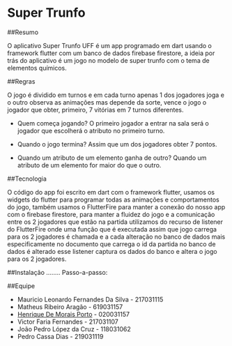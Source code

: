 # Super Trunfo

##Resumo

O aplicativo Super Trunfo UFF é um app programado em dart usando o framework flutter com um banco de dados firebase firestore, a ideia por trás do aplicativo é um jogo no modelo de super trunfo com o tema de elementos químicos.

##Regras

O jogo é dividido em turnos e em cada turno apenas 1 dos jogadores joga e o outro observa as animações mas depende da sorte, vence o jogo o jogador que obter, primeiro, 7 vitórias em 7 turnos diferentes.

- Quem começa jogando?
O primeiro jogador a entrar na sala será o jogador que escolherá o atributo no primeiro turno.

- Quando o jogo termina?
Assim que um dos jogadores obter 7 pontos.

- Quando um atributo de um elemento ganha de outro?
Quando um atributo de um elemento for maior do que o outro.

##Tecnologia
	
O código do app foi escrito em dart com o framework flutter, usamos os widgets do flutter para programar todas as animações e comportamentos do jogo, também usamos o FlutterFire para manter a conexão do nosso app com o firebase firestore, para manter a fluidez do jogo e a comunicação entre os 2 jogadores que estão na partida utilizamos do recurso de listener do FlutterFire onde uma função que é executada assim que jogo carrega para os 2 jogadores é chamada e a cada alteração no banco de dados mais especificamente no documento que carrega o id da partida no banco de dados é alterado esse listener captura os dados do banco e altera o jogo para os 2 jogadores.

##Instalação
........
Passo-a-passo:

##Equipe

- Mauricio Leonardo Fernandes Da Silva - 217031115
- Matheus Ribeiro Aragão - 619031157
- [Henrique De Morais Porto](https://github.com/henriporto) - 020031157 
- Victor Faria Fernandes - 217031107 
- João Pedro López da Cruz - 118031062 
- Pedro Cassa Dias - 219031119
